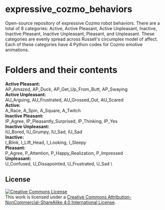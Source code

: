 # expressive_cozmo_behaviors
Open-source repository of expressive Cozmo robot behaviors. There are a total of 8 categories: Active, Active Pleasant, Active Unpleasant, Inactive, Inactive Pleasant, Inactive Unpleasant, Pleasant, and Unpleasant. These categories are evenly spread across Russell's circumplex model of affect. Each of these categories have 4 Python codes for Cozmo emotive animations. 

# Folders and their contents
**Active Pleasant:**   
AP_Amazed, AP_Duck, AP_Get_Up_From_Butt, AP_Swaying  \
**Active Unpleasant:**  
AU_Arguing, AU_Frustrated, AU_Grossed_Out, AU_Scared  \
**Active:**  
A_Race, A_Spin, A_Square, A_Twitch  \
**Inactive Pleasant:**  
IP_Agree, IP_Pleasantly_Surprised, IP_Thinking, IP_Yes  \
**Inactive Unpleasant:**  
IU_Bored, IU_Grumpy, IU_Sad, IU_Sad  \
**Inactive:**   
I_Blink, I_Lift_Head, I_Looking, I_Sleepy  \
**Pleasant:**  
P_Agree, P_Attention, P_Happy_Realization, P_Impressed  \
**Unpleasant:**  
U_Confused, U_Dissapointed, U_Frustrated, U_Sad  \

## License

<a rel="license" href="http://creativecommons.org/licenses/by-nc-sa/4.0/"><img alt="Creative Commons License" style="border-width:0" src="https://i.creativecommons.org/l/by-nc-sa/4.0/88x31.png" /></a><br />This work is licensed under a <a rel="license" href="http://creativecommons.org/licenses/by-nc-sa/4.0/">Creative Commons Attribution-NonCommercial-ShareAlike 4.0 International License</a>.
